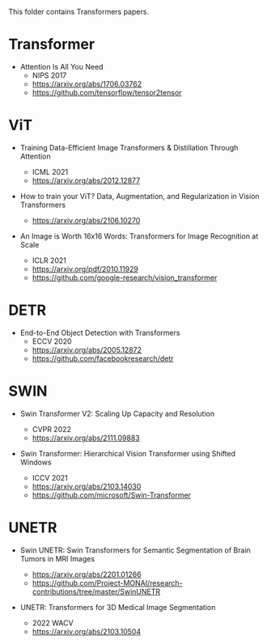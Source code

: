 This folder contains Transformers papers.

# Transformer
- Attention Is All You Need
  - NIPS 2017
  - https://arxiv.org/abs/1706.03762
  - https://github.com/tensorflow/tensor2tensor

# ViT
- Training Data-Efficient Image Transformers & Distillation Through Attention
  - ICML 2021
  - https://arxiv.org/abs/2012.12877 

- How to train your ViT? Data, Augmentation, and Regularization in Vision Transformers
  - https://arxiv.org/abs/2106.10270

- An Image is Worth 16x16 Words: Transformers for Image Recognition at Scale
  - ICLR 2021
  - https://arxiv.org/pdf/2010.11929
  - https://github.com/google-research/vision_transformer

# DETR
- End-to-End Object Detection with Transformers
  - ECCV 2020
  - https://arxiv.org/abs/2005.12872
  - https://github.com/facebookresearch/detr

# SWIN
- Swin Transformer V2: Scaling Up Capacity and Resolution
  - CVPR 2022
  - https://arxiv.org/abs/2111.09883

- Swin Transformer: Hierarchical Vision Transformer using Shifted Windows
  - ICCV 2021
  - https://arxiv.org/abs/2103.14030
  - https://github.com/microsoft/Swin-Transformer

# UNETR
- Swin UNETR: Swin Transformers for Semantic Segmentation of Brain Tumors in MRI Images
  - https://arxiv.org/abs/2201.01266
  - https://github.com/Project-MONAI/research-contributions/tree/master/SwinUNETR

- UNETR: Transformers for 3D Medical Image Segmentation
  - 2022 WACV
  - https://arxiv.org/abs/2103.10504
